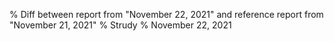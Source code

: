 % Diff between report from "November 22, 2021" and reference report from "November 21, 2021"
% Strudy
% November 22, 2021


